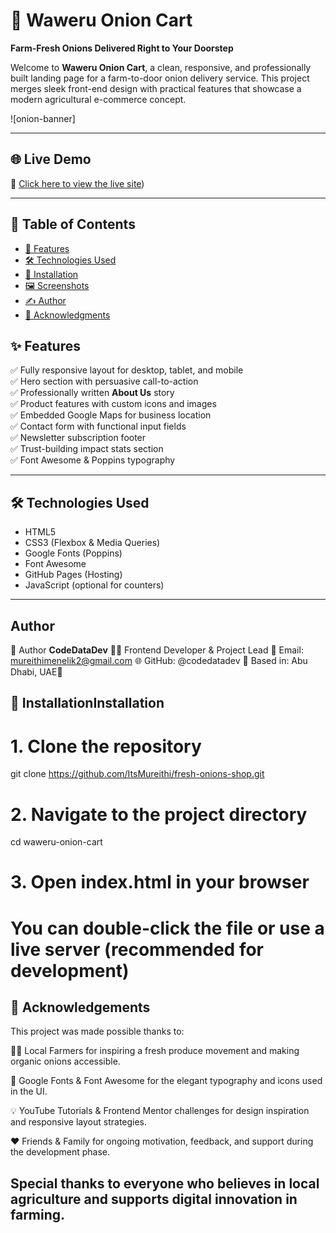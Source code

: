 # 🧅 Waweru Onion Cart

**Farm-Fresh Onions Delivered Right to Your Doorstep**

Welcome to **Waweru Onion Cart**, a clean, responsive, and professionally built landing page for a farm-to-door onion delivery service. This project merges sleek front-end design with practical features that showcase a modern agricultural e-commerce concept.

![onion-banner][](https://github.com/ItsMureithi/fresh-onions-shop/blob/main/Images/Logo.png) <!-- Optional: Add screenshot/image URL -->

---

## 🌐 Live Demo

🔗 [Click here to view the live site](https://github.com/ItsMureithi/fresh-onions-shop/tree/main))

---

## 🧩 Table of Contents

- [🌟 Features](#-features)
- [🛠️ Technologies Used](#️-technologies-used)
- [🚀 Installation](#-installation)
- [🖼️ Screenshots](#️-screenshots)
- [✍️ Author](#️-author)
- [🙏 Acknowledgments](#-acknowledgments)

## ✨ Features

✅ Fully responsive layout for desktop, tablet, and mobile  
✅ Hero section with persuasive call-to-action  
✅ Professionally written **About Us** story  
✅ Product features with custom icons and images  
✅ Embedded Google Maps for business location  
✅ Contact form with functional input fields  
✅ Newsletter subscription footer  
✅ Trust-building impact stats section  
✅ Font Awesome & Poppins typography  

---

## 🛠️ Technologies Used

- HTML5  
- CSS3 (Flexbox & Media Queries)  
- Google Fonts (Poppins)  
- Font Awesome  
- GitHub Pages (Hosting)  
- JavaScript (optional for counters)

---
## Author

👤 Author __CodeDataDev__
🧑‍💻 Frontend Developer & Project Lead
📧 Email: mureithimenelik2@gmail.com
🌐 GitHub: @codedatadev
📍 Based in: Abu Dhabi, UAE👤


## 🚀  InstallationInstallation

# 1. Clone the repository
git clone https://github.com/ItsMureithi/fresh-onions-shop.git 

# 2. Navigate to the project directory
cd waweru-onion-cart

# 3. Open index.html in your browser
# You can double-click the file or use a live server (recommended for development)


## 🙏 Acknowledgements
This project was made possible thanks to:

🧑‍🌾 Local Farmers  for inspiring a fresh produce movement and making organic onions accessible.

🎨 Google Fonts & Font Awesome for the elegant typography and icons used in the UI.

💡 YouTube Tutorials & Frontend Mentor challenges for design inspiration and responsive layout strategies.

❤️ Friends & Family  for ongoing motivation, feedback, and support during the development phase.


## Special thanks to everyone who believes in local agriculture and supports digital innovation in farming.

